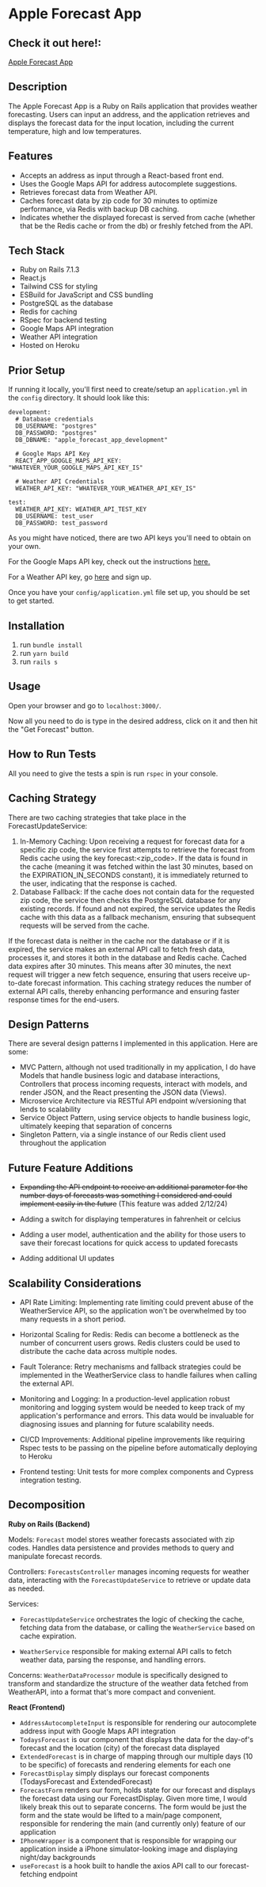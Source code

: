 # Apple Forecast App

## Check it out here!:

[Apple Forecast App](https://apple-forecast-app-b586018d8099.herokuapp.com/)

## Description

The Apple Forecast App is a Ruby on Rails application that provides weather forecasting. Users can input an address, and the application retrieves and displays the forecast data for the input location, including the current temperature, high and low temperatures.

## Features

- Accepts an address as input through a React-based front end.
- Uses the Google Maps API for address autocomplete suggestions.
- Retrieves forecast data from Weather API.
- Caches forecast data by zip code for 30 minutes to optimize performance, via Redis with backup DB caching.
- Indicates whether the displayed forecast is served from cache (whether that be the Redis cache or from the db) or freshly fetched from the API.

## Tech Stack

- Ruby on Rails 7.1.3
- React.js
- Tailwind CSS for styling
- ESBuild for JavaScript and CSS bundling
- PostgreSQL as the database
- Redis for caching
- RSpec for backend testing
- Google Maps API integration
- Weather API integration
- Hosted on Heroku

## Prior Setup

If running it locally, you'll first need to create/setup an `application.yml` in the `config` directory. It should look like this:

```
development:
  # Database credentials
  DB_USERNAME: "postgres"
  DB_PASSWORD: "postgres"
  DB_DBNAME: "apple_forecast_app_development"

  # Google Maps API Key
  REACT_APP_GOOGLE_MAPS_API_KEY: "WHATEVER_YOUR_GOOGLE_MAPS_API_KEY_IS"

  # Weather API Credentials
  WEATHER_API_KEY: "WHATEVER_YOUR_WEATHER_API_KEY_IS"

test:
  WEATHER_API_KEY: WEATHER_API_TEST_KEY
  DB_USERNAME: test_user
  DB_PASSWORD: test_password
```

As you might have noticed, there are two API keys you'll need to obtain on your own.

For the Google Maps API key, check out the instructions [here.](https://developers.google.com/maps/documentation/embed/get-api-key)

For a Weather API key, go [here](https://www.weatherapi.com/) and sign up.

Once you have your `config/application.yml` file set up, you should be set to get started. 

## Installation

1. run `bundle install`
2. run `yarn build`
3. run `rails s`


## Usage
Open your browser and go to `localhost:3000/`.

Now all you need to do is type in the desired address, click on it and then hit the "Get Forecast" button.

## How to Run Tests

All you need to give the tests a spin is run `rspec` in your console.

## Caching Strategy

There are two caching strategies that take place in the ForecastUpdateService:

1. In-Memory Caching: Upon receiving a request for forecast data for a specific zip code, the service first attempts to retrieve the forecast from Redis cache using the key forecast:<zip_code>. If the data is found in the cache (meaning it was fetched within the last 30 minutes, based on the EXPIRATION_IN_SECONDS constant), it is immediately returned to the user, indicating that the response is cached.
2. Database Fallback: If the cache does not contain data for the requested zip code, the service then checks the PostgreSQL database for any existing records. If found and not expired, the service updates the Redis cache with this data as a fallback mechanism, ensuring that subsequent requests will be served from the cache.

If the forecast data is neither in the cache nor the database or if it is expired, the service makes an external API call to fetch fresh data, processes it, and stores it both in the database and Redis cache. Cached data expires after 30 minutes. This means after 30 minutes, the next request will trigger a new fetch sequence, ensuring that users receive up-to-date forecast information. This caching strategy reduces the number of external API calls, thereby enhancing performance and ensuring faster response times for the end-users.

## Design Patterns

There are several design patterns I implemented in this application. Here are some:

- MVC Pattern, although not used traditionally in my application, I do have Models that handle business logic and database interactions, Controllers that process incoming requests, interact with models, and render JSON, and the React presenting the JSON data (Views).
- Microservice Architecture via RESTful API endpoint w/versioning that lends to scalability
- Service Object Pattern, using service objects to handle business logic, ultimately keeping that separation of concerns
- Singleton Pattern, via a single instance of our Redis client used throughout the application

## Future Feature Additions

- ~~Expanding the API endpoint to receive an additional parameter for the number days of forecasts was something I considered and could implement easily in the future~~ (This feature was added 2/12/24)

- Adding a switch for displaying temperatures in fahrenheit or celcius

- Adding a user model, authentication and the ability for those users to save their forecast locations for quick access to updated forecasts 

- Adding additional UI updates

## Scalability Considerations

- API Rate Limiting: Implementing rate limiting could prevent abuse of the WeatherService API, so the application won't be overwhelmed by too many requests in a short period.

- Horizontal Scaling for Redis: Redis can become a bottleneck as the number of concurrent users grows. Redis clusters could be used to distribute the cache data across multiple nodes.

- Fault Tolerance: Retry mechanisms and fallback strategies could be implemented in the WeatherService class to handle failures when calling the external API.

- Monitoring and Logging: In a production-level application robust monitoring and logging system would be needed to keep track of my application's performance and errors. This data would be invaluable for diagnosing issues and planning for future scalability needs.

- CI/CD Improvements: Additional pipeline improvements like requiring Rspec tests to be passing on the pipeline before automatically deploying to Heroku

- Frontend testing: Unit tests for more complex components and Cypress integration testing.

## Decomposition

**Ruby on Rails (Backend)**

Models: `Forecast` model stores weather forecasts associated with zip codes. Handles data persistence and provides methods to query and manipulate forecast records.

Controllers: `ForecastsController` manages incoming requests for weather data, interacting with the `ForecastUpdateService` to retrieve or update data as needed.

Services:

- `ForecastUpdateService` orchestrates the logic of checking the cache, fetching data from the database, or calling the `WeatherService` based on cache expiration.

- `WeatherService` responsible for making external API calls to fetch weather data, parsing the response, and handling errors.

Concerns: `WeatherDataProcessor` module is specifically designed to transform and standardize the structure of the weather data fetched from WeatherAPI, into a format that's more compact and convenient.

**React (Frontend)**

- `AddressAutocompleteInput` is responsible for rendering our autocomplete address input with Google Maps API integration
- `TodaysForecast` is our component that displays the data for the day-of's forecast and the location (city) of the forecast data displayed
- `ExtendedForecast` is in charge of mapping through our multiple days (10 to be specific) of forecasts and rendering elements for each one
- `ForecastDisplay` simply displays our forecast components (TodaysForecast and ExtendedForecast)
- `ForecastForm` renders our form, holds state for our forecast and displays the forecast data using our ForecastDisplay. Given more time, I would likely break this out to separate concerns. The form would be just the form and the state would be lifted to a main/page component, responsible for rendering the main (and currently only) feature of our application
- `IPhoneWrapper` is a component that is responsible for wrapping our application inside a iPhone simulator-looking image and displaying night/day backgrounds
- `useForecast` is a hook built to handle the axios API call to our forecast-fetching endpoint
